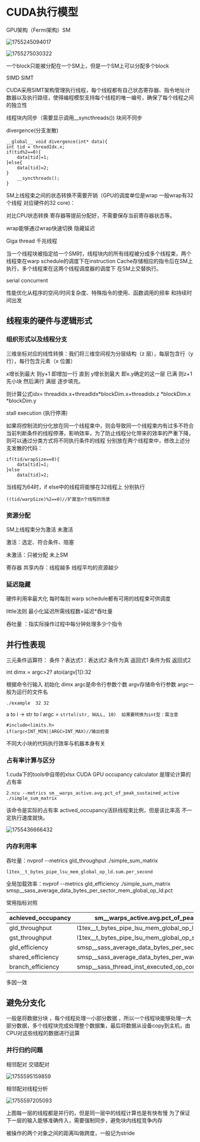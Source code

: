 # CUDA执行模型

GPU架构（Fermi架构）SM

![1755245094017](image/CUDA执行模型学习/1755245094017.png)

![1755275030322](image/CUDA执行模型学习/1755275030322.png)

一个block只能被分配在一个SM上，但是一个SM上可以分配多个block

SIMD SIMT

CUDA采用SIMT架构管理执行线程，每个线程都有自己状态寄存器、指令地址计数器以及执行路径，使得编程模型支持每个线程的唯一编号，确保了每个线程之间的独立性

线程块内同步（需要显示调用__syncthreads())  块间不同步

divergence(分支发散)

```
__global__ void divergence(int* data){
int tid = threadIdx.x;
if(tid%2==0){
	data[tid]=1;
}else{
	data[tid]=2;
}
	__syncthreads();
}
```

SM上线程束之间的状态转换不需要开销（GPU的调度单位是wrap  一般wrap有32个线程  对应硬件的32 core)：

对比CPU状态转换  寄存器等提前分配好，不需要保存当前寄存器状态等。

wrap能够通过wrap快速切换 隐藏延迟

Giga thread  千兆线程

当一个线程块被指定给一个SM时，线程块内的所有线程被分成多个线程束，两个线程束在warp schedule的调度下在instruction Cache存储相应的指令后在SM上执行，多个线程束在这两个线程调度器的调度下 在SM上交替执行。

serial  concurrent

性能优化从程序的空间/时间复杂度、特殊指令的使用、函数调用的频率 和持续时间出发

## 线程束的硬件与逻辑形式

### 组织形式以及线程分支

三维坐标对应的线性转换：我们将三维空间视为分层结构（z 层），每层包含行（y 行），每行包含元素（x 位置）

x增长到最大 则y+1  即增加一行  直到 y增长到最大 即x.y确定的这一层 已满  则z+1
先小块  然后满行  满层  逐步填充。

则计算公式idx= threadidx.x+threadIdx*blockDim.x+threadidx.z *blockDim.x *blockDim.y

stall  execution (执行停滞)

如果将控制流的分化放在同一个线程束中，则会导致同一个线程束内有过多不符合当前判断条件的线程停滞，影响效率，为了防止线程分化带来的效率的严重下降，则可以通过分类方式将不同执行条件的线程 分别放在两个线程束中，修改上述分支发散的代码：

```
if(tid/wrapSize==0){
	data[tid]=1;
}else
	data[tid]=2;
```

当线程为64时，if else中的线程将能够在32线程上 分别执行

`((tid/warpSize)%2==0)//扩展至n个线程的场景`

### 资源分配

SM上线程束分为激活 未激活

激活：选定、符合条件、阻塞

未激活：只被分配 未上SM

寄存器 共享内存：线程越多 线程平均的资源越少

### 延迟隐藏

硬件利用率最大化 每时每刻  warp schedule都有可用的线程束可供调度

little法则
最小化延迟所需线程数=延迟*吞吐量

吞吐量 ：指实际操作过程中每分钟处理多少个指令

## 并行性表现

三元条件运算符： 条件？表达式1：表达式2  条件为真 返回式1 条件为假 返回式2

int dimx = argc>2? atoi(argv[1]):32

根据命令行输入 初始化 dimx argc是命令行参数个数 argv存储命令行参数 argc一般为运行的文件名

```
./example  32 32
```

a to i  -> str to l      argc =   `strtol(str, NULL, 10)  如果要转换为int型：需注意`

```
#include<limits.h>
if(argc<INT_MIN||ARGC>INT_MAX)//输出检查
```

不同大小块的代码执行效率与机器本身有关

### 占有率计算与区分

1.cuda下的tools中自带的xlsx CUDA GPU occupancy calculator 是理论计算的占有率

```
2.ncu --metrics sm__warps_active.avg.pct_of_peak_sustained_active ./simple_sum_matrix
```

该命令是实际的占有率 actived_occupancy活跃线程束比例，但是该比率高 不一定执行速度就快。

![1755436666432](image/CUDA执行模型学习/1755436666432.png)

### 内存利用率

吞吐量：nvprof --metrics gld_throughput ./simple_sum_matrix

    l1tex__t_bytes_pipe_lsu_mem_global_op_ld.sum.per_second

全局加载效率：nvprof --metrics gld_efficiency ./simple_sum_matrix
	smsp__sass_average_data_bytes_per_sector_mem_global_op_ld.pct

常用指标对照

| achieved_occupancy | sm__warps_active.avg.pct_of_peak_sustained_active             |
| ------------------ | ------------------------------------------------------------- |
| gld_throughput     | l1tex__t_bytes_pipe_lsu_mem_global_op_ld.sum.per_second       |
| gst_throughput     | l1tex__t_bytes_pipe_lsu_mem_global_op_st.sum.per_second       |
| gld_efficiency     | smsp__sass_average_data_bytes_per_sector_mem_global_op_ld.pct |
| shared_efficiency  | smsp__sass_average_data_bytes_per_wavefront_mem_shared.pct    |
| branch_efficiency  | smsp__sass_thread_inst_executed_op_control_pred_on.sum        |

多因一效

## 避免分支化

一般是将数据分块 ，每个线程处理一小部分数据 ，所以一个线程块能够处理一大部分数据，多个线程块完成处理整个数据集，最后将数据从设备copy到主机，由CPU对这些线程的数据进行运算

### 并行归约问题

相邻配对																交错配对

![1755595159859](image/CUDA执行模型学习/1755595159859.png)

相邻配对线程分析

![1755597205093](image/CUDA执行模型学习/1755597205093.png)

上图每一层的线程都是并行的，但是同一层中的线程计算也是有快有慢 为了保证 下一层的输入能够准确传入，需要强制同步，避免块内线程竞争内存

被操作的两个对象之间的距离叫做跨度，一般记为stride
